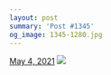 ```yaml
---
layout: post
summary: 'Post #1345'
og_image: 1345-1280.jpg
---
```


<p>
  <time>
    <a href="/1345">May 4, 2021</a>
  </time>
  <a href="/1345">
    <img src="{{ site.assets_url }}/1345-640.jpg" srcset="{{ site.assets_url }}/1345-320.jpg 320w, {{ site.assets_url }}/1345-640.jpg 640w, {{ site.assets_url }}/1345-960.jpg 960w, {{ site.assets_url }}/1345-1280.jpg 1280w" sizes="(min-width: 700px) 50vw, calc(100vw - 2rem)" />
  </a>
</p>
